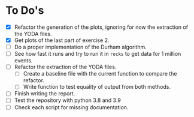 # To Do's

- [x] Refactor the generation of the plots, ignoring for now the extraction of the YODA files.
- [x] Get plots of the last part of exercise 2.
- [ ] Do a proper implementation of the Durham algorithm.
- [ ] See how fast it runs and try to run it in `rocks` to get data for 1 million events.
- [ ] Refactor the extraction of the YODA files.
  - [ ] Create a baseline file with the current function to compare the refactor.
  - [ ] Write function to test equality of output from both methods.
- [ ] Finish writing the report.
- [ ] Test the repository with python 3.8 and 3.9
- [ ] Check each script for missing documentation.